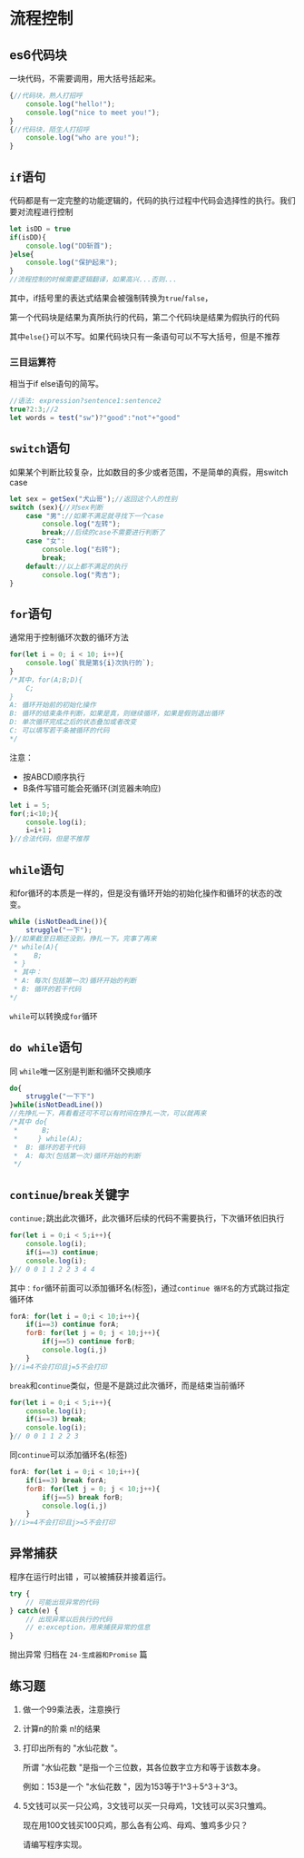 # 流程控制

## es6代码块

一块代码，不需要调用，用大括号括起来。

```js
{//代码块，熟人打招呼
    console.log("hello!");
    console.log("nice to meet you!");
}
{//代码块，陌生人打招呼
    console.log("who are you!");
}
```



## `if`语句

代码都是有一定完整的功能逻辑的，代码的执行过程中代码会选择性的执行。我们要对流程进行控制

```js
let isDD = true
if(isDD){
    console.log("DD斩首");
}else{
    console.log("保护起来");
}
//流程控制的时候需要逻辑翻译，如果高兴...否则...
```

其中，if括号里的表达式结果会被强制转换为`true`/`false`，

第一个代码块是结果为真所执行的代码，第二个代码块是结果为假执行的代码

其中`else{}`可以不写。如果代码块只有一条语句可以不写大括号，但是不推荐

### 三目运算符

相当于if else语句的简写。

```js
//语法: expression?sentence1:sentence2
true?2:3;//2
let words = test("sw")?"good":"not"+"good"
```





## `switch`语句

如果某个判断比较复杂，比如数目的多少或者范围，不是简单的真假，用switch  case

```js
let sex = getSex("犬山哥");//返回这个人的性别
switch (sex){//对sex判断
    case "男"://如果不满足就寻找下一个case
    	console.log("左转");
    	break;//后续的case不需要进行判断了
    case "女":
    	console.log("右转");
    	break;
    default://以上都不满足的执行
    	console.log("秀吉");
}
```



## `for`语句

通常用于控制循环次数的循环方法

```js
for(let i = 0; i < 10; i++){
	console.log(`我是第${i}次执行的`);
}
/*其中，for(A;B;D){
	C;
}
A: 循环开始前的初始化操作
B: 循环的结束条件判断，如果是真，则继续循环，如果是假则退出循环
D: 单次循环完成之后的状态叠加或者改变
C: 可以填写若干条被循环的代码
*/
```

注意：

- 按ABCD顺序执行
- B条件写错可能会死循环(浏览器未响应)


```js
let i = 5;
for(;i<10;){
    console.log(i);
    i=i+1；
}//合法代码，但是不推荐
```



## `while`语句

和for循环的本质是一样的，但是没有循环开始的初始化操作和循环的状态的改变。

```js
while (isNotDeadLine()){
    struggle("一下");
}//如果截至日期还没到，挣扎一下。完事了再来
/* while(A){
 *    B;
 * }
 * 其中：
 * A: 每次(包括第一次)循环开始的判断
 * B: 循环的若干代码
*/
```

 `while`可以转换成`for`循环



## `do while`语句

同 `while`唯一区别是判断和循环交换顺序

```js
do{
    struggle("一下下")
}while(isNotDeadLine())
//先挣扎一下，再看看还可不可以有时间在挣扎一次，可以就再来
/*其中 do{
 *  	B;
 *     } while(A);
 *  B: 循环的若干代码
 *  A: 每次(包括第一次)循环开始的判断
 */
```



## `continue`/`break`关键字

`continue;`跳出此次循环，此次循环后续的代码不需要执行，下次循环依旧执行

```js
for(let i = 0;i < 5;i++){
    console.log(i);
    if(i==3) continue;
    console.log(i);
}// 0 0 1 1 2 2 3 4 4 
```

 其中`：for`循环前面可以添加循环名(标签)，通过`continue 循环名`的方式跳过指定循环体

```js
forA: for(let i = 0;i < 10;i++){
	if(i==3) continue forA;
    forB: for(let j = 0; j < 10;j++){
        if(j==5) continue forB;
        console.log(i,j)
    }
}//i=4不会打印且j=5不会打印
```

`break`和`continue`类似，但是不是跳过此次循环，而是结束当前循环

```js
for(let i = 0;i < 5;i++){
    console.log(i);
    if(i==3) break;
    console.log(i);
}// 0 0 1 1 2 2 3
```

同`continue`可以添加循环名(标签)

```js
forA: for(let i = 0;i < 10;i++){
	if(i==3) break forA;
    forB: for(let j = 0; j < 10;j++){
        if(j==5) break forB;
        console.log(i,j)
    }
}//i>=4不会打印且j>=5不会打印
```



## 异常捕获

 程序在运行时出错 ，可以被捕获并接着运行。

```js
try {
    // 可能出现异常的代码
} catch(e) {
    // 出现异常以后执行的代码
    // e:exception，用来捕获异常的信息
}
```

抛出异常 归档在    `24-生成器和Promise`    篇



## 练习题

1. 做一个99乘法表，注意换行

2. 计算n的阶乘 n!的结果

3. 打印出所有的 "水仙花数 "。

   所谓 "水仙花数 "是指一个三位数，其各位数字立方和等于该数本身。

   例如：153是一个 "水仙花数 "，因为153等于1^3＋5^3＋3^3。

4. 5文钱可以买一只公鸡，3文钱可以买一只母鸡，1文钱可以买3只雏鸡。

   现在用100文钱买100只鸡，那么各有公鸡、母鸡、雏鸡多少只？

   请编写程序实现。


